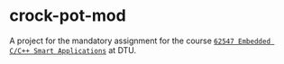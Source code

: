# crock-pot-mod

A project for the mandatory assignment for the course [`62547 Embedded C/C++ Smart Applications`][dtu-course] at DTU.


[dtu-course]: https://kurser.dtu.dk/course/62547